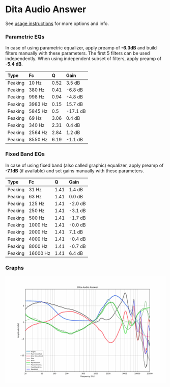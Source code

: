 # Dita Audio Answer
See [usage instructions](https://github.com/jaakkopasanen/AutoEq#usage) for more options and info.

### Parametric EQs
In case of using parametric equalizer, apply preamp of **-6.3dB** and build filters manually
with these parameters. The first 5 filters can be used independently.
When using independent subset of filters, apply preamp of **-5.4 dB**.

| Type    | Fc      |    Q | Gain     |
|:--------|:--------|:-----|:---------|
| Peaking | 10 Hz   | 0.52 | 3.5 dB   |
| Peaking | 380 Hz  | 0.41 | -6.8 dB  |
| Peaking | 998 Hz  | 0.94 | -4.8 dB  |
| Peaking | 3983 Hz | 0.15 | 15.7 dB  |
| Peaking | 5845 Hz | 0.5  | -17.1 dB |
| Peaking | 69 Hz   | 3.06 | 0.4 dB   |
| Peaking | 340 Hz  | 2.31 | 0.4 dB   |
| Peaking | 2564 Hz | 2.84 | 1.2 dB   |
| Peaking | 8550 Hz | 6.19 | -1.1 dB  |

### Fixed Band EQs
In case of using fixed band (also called graphic) equalizer, apply preamp of **-7.1dB**
(if available) and set gains manually with these parameters.

| Type    | Fc       |    Q | Gain    |
|:--------|:---------|:-----|:--------|
| Peaking | 31 Hz    | 1.41 | 1.4 dB  |
| Peaking | 63 Hz    | 1.41 | 0.0 dB  |
| Peaking | 125 Hz   | 1.41 | -2.0 dB |
| Peaking | 250 Hz   | 1.41 | -3.1 dB |
| Peaking | 500 Hz   | 1.41 | -1.7 dB |
| Peaking | 1000 Hz  | 1.41 | -0.0 dB |
| Peaking | 2000 Hz  | 1.41 | 7.1 dB  |
| Peaking | 4000 Hz  | 1.41 | -0.4 dB |
| Peaking | 8000 Hz  | 1.41 | -0.7 dB |
| Peaking | 16000 Hz | 1.41 | 6.4 dB  |

### Graphs
![](./Dita%20Audio%20Answer.png)
